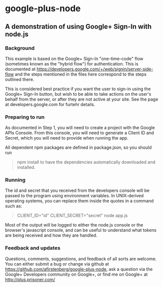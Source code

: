 # google-plus-node
## A demonstration of using Google+ Sign-In with node.js

### Background

This example is based on the Google+ Sign-In "one-time-code" flow (sometimes
known as the "hybrid flow") for authentication. This is documented at
https://developers.google.com/+/web/signin/server-side-flow and the steps
mentioned in the files here correspond to the steps outlined there.

This is considered best practice if you want the user to sign-in using the
Google+ Sign-In button, but wish to be able to take actions on the user's
behalf from the server, or after they are not active at your site. See the
page at developers.google.com for furtehr details.


### Preparing to run

As documented in Step 1, you will need to create a project with the
Google APIs Console. From this console, you will need to generate a Client
ID and Secret, which you will need to provide when running the app.

All dependent npm packages are defined in package.json, so you should run
> npm install
to have the dependencies automatically downloaded and installed.


### Running

The id and secret that you received from the developers console will be passed
to the program using environment variables. In UNIX-derived operating systems,
you can replace them inside the quotes in a command such as:

> CLIENT\_ID="id" CLIENT\_SECRET="secret" node app.js

Most of the output will be logged to either the node.js console or the
browser's javascript console, and can be useful to understand what tokens
are being received and how they are handled.


### Feedback and updates

Questions, comments, suggestions, and feedback of all sorts are welcome.
You can either submit a bug or change via github at
https://github.com/afirstenberg/google-plus-node, ask a question via the
Google+ Developers community on Google+,
or find me on Google+ at http://plus.prisoner.com/
